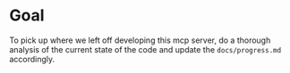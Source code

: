 # Goal

To pick up where we left off developing this mcp server, do a thorough analysis of the current state of the code and update the `docs/progress.md` accordingly.
